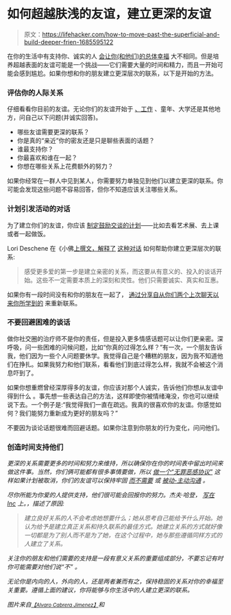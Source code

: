 # 如何超越肤浅的友谊，建立更深的友谊

> 原文：<https://lifehacker.com/how-to-move-past-the-superficial-and-build-deeper-frien-1685595122>

在你的生活中有支持你、诚实的人 [会让你(和他们)的总体幸福](https://lifehacker.com/you-may-have-greater-success-losing-weight-with-a-frien-1572646371) 大不相同。但是培养超越表面的友谊可能是一个挑战——它们需要大量的时间和精力，而且一开始可能会感到尴尬。如果你想和你的朋友建立更深层次的联系，以下是开始的方法。



### 评估你的人际关系

仔细看看你目前的友谊。无论你们的友谊开始于 [、工作](http://lifehacker.com/do-you-have-a-best-friend-at-work-1669376340) 、童年、大学还是其他地方，问自己以下问题(并诚实回答)。

*   哪些友谊需要更深的联系？
*   你是真的“亲近”你的密友还是只是聊些表面的话题？
*   谁最支持你？
*   你最喜欢和谁在一起？
*   你想在哪些关系上花费额外的努力？

如果你经常在一群人中见到某人，你需要努力单独见到他们以建立更深的联系。你可能会发现这些问题不容易回答，但你不知道应该关注哪些关系。

### 计划引发活动的对话

为了建立你们的友谊，你应该 [制定鼓励交谈的计划](http://lifehacker.com/plan-your-date-around-a-conversation-sparking-activity-1679678758)——比如去看艺术展、去上课或者一起做饭。

Lori Deschene 在《小佛[上撰文，解释了](http://tinybuddha.com/blog/how-to-feel-more-loved-9-tips-for-deep-connection/) [这种对话](http://lifehacker.com/remember-the-7-cs-to-communicate-more-effectively-1579782379) 如何帮助你建立更深层次的联系:

> 感受更多爱的第一步是建立亲密的关系，而这要从有意义的、投入的谈话开始。这些不一定需要本质上的深刻和灵性。他们只需要诚实、真实和互惠。

如果你有一段时间没有和你的朋友在一起了， [通过分享自从你们两个上次聊天以来你所学到的](https://lifehacker.com/reconnect-with-an-old-friend-by-sharing-things-you-ve-l-1669962275) 来重新联系。

### 不要回避困难的谈话

做你社交圈的治疗师不是你的责任，但是投入更多情感话题可以让你们更亲密。深呼吸，问一些困难的问候问题，比如“你真的过得怎么样？”有一次，一个朋友告诉我，他们因为一些个人问题要休学。我觉得自己是个糟糕的朋友，因为我不知道他们在挣扎。如果我努力和他们联系，看看他们到底过得怎么样，我就不会被这个消息吓到了。

如果你想重燃曾经深厚得多的友谊，你应该对那个人诚实，告诉他们你想从友谊中得到什么 。事先想一些表达自己的方法，这样即使你被情绪淹没，你也可以继续说下去。一个例子是:“我觉得我们一直在疏远。我真的很喜欢你的友谊。你感觉如何？我们能努力重新成为更好的朋友吗？”

不要因为谈论话题很难而回避话题。如果你注意到你朋友的行为变化，问问他们。

### 创造时间支持他们

*更深的关系需要更多的时间和努力来维持，所以确保你在你的时间表中留出时间来做这件事。当然，你们俩可能都有很多事情要做，所以 [做一个“无罪恶感协议”](https://lifehacker.com/make-a-no-guilt-agreement-with-friends-when-youre-too-1624306710) 这样如果计划被取消，你们的友谊可以保持牢固 [而不需要](http://lifehacker.com/how-to-deal-with-excessively-needy-friends-1679588890) 或 [被动-主动沟通](http://lifehacker.com/disarm-passive-aggressive-people-with-honesty-1679433440) 。*

*尽你所能为你爱的人提供支持，他们很可能会回报你的努力。杰夫·哈登， [写在 Inc](http://www.inc.com/jeff-haden/9-habits-of-people-who-build-extraordinary-relationships.html) 上。，描述了原因:*

> *建立良好关系的人不会考虑她想要什么；她从思考自己能给予什么开始。她认为给予是建立真正关系和持久联系的最佳方式。她建立关系的方式就好像一切都是为了别人而不是为了她，在这个过程中，她与那些遵循同样方式的人建立了关系。*

*关注你的朋友和他们需要的支持是一段有意义关系的重要组成部分，不要忘记有时你可能需要对他们说“不” 。*

*无论你是内向的人，外向的人，还是两者兼而有之，保持稳固的关系对你的幸福至关重要。遵循上面的建议，你将能够与你生活中的人建立更深的联系。*

**图片来自*[<small>*【Alvaro Cabrera Jimenez】*</small>](http://www.shutterstock.com/pic-136202297/stock-vector-abstract-background-scheme-of-social-network.html?src=id&ws=1)*和**